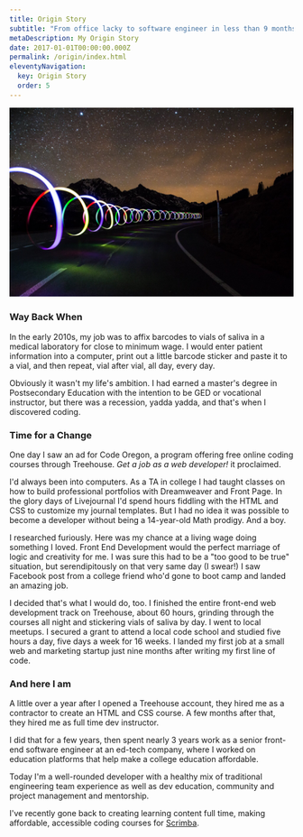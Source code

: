 ```yaml
---
title: Origin Story
subtitle: "From office lacky to software engineer in less than 9 months "
metaDescription: My Origin Story
date: 2017-01-01T00:00:00.000Z
permalink: /origin/index.html
eleventyNavigation:
  key: Origin Story 
  order: 5
---
```

<img src="/static/img/longroad.jpg" alt="Long winding road">

### Way Back When 

In the early 2010s, my job was to affix barcodes to vials of saliva in a medical laboratory for close to minimum wage. I would enter patient information into a computer, print out a little barcode sticker and paste it to a vial, and then repeat, vial after vial, all day, every day. 
 
Obviously it wasn't my life's ambition. I had earned a master's degree in Postsecondary Education with the intention to be GED or vocational instructor, but there was a recession, yadda yadda, and that's when I discovered coding.

### Time for a Change 

One day I saw an ad for Code Oregon, a program offering free online coding courses through Treehouse. _Get a job as a web developer!_ it proclaimed. 

I'd always been into computers. As a TA in college I had taught classes on how to build professional portfolios with Dreamweaver and Front Page. In the glory days of Livejournal I'd spend hours fiddling with the HTML and CSS to customize my journal templates. But I had no idea it was possible to become a developer without being a 14-year-old Math prodigy. And a boy. 

I researched furiously. Here was my chance at a living wage doing something I loved. Front End Development would the perfect marriage of logic and creativity for me. I was sure this had to be a "too good to be true" situation, but serendipitously on that very same day (I swear!) I saw Facebook post from a college friend who'd gone to boot camp and landed an amazing job. 

I decided that's what I would do, too. I finished the entire front-end web development track on Treehouse, about 60 hours, grinding through the courses all night and stickering vials of saliva by day. I went to local meetups. I secured a grant to attend a local code school and studied five hours a day, five days a week for 16 weeks. I landed my first job at a small web and marketing startup just nine months after writing my first line of code.  

### And here I am 

A little over a year after I opened a Treehouse account, they hired me as a contractor to create an HTML and CSS course. A few months after that, they hired me as full time dev instructor.  

I did that for a few years, then spent nearly 3 years work as a senior front-end software engineer at an ed-tech company, where I worked on education platforms that help make a college education affordable. 

Today I'm a well-rounded developer with a healthy mix of traditional engineering team experience as well as dev education, community and project management and mentorship.  

I've recently gone back to creating learning content full time, making affordable, accessible coding courses for [Scrimba](https://scrimba.com/).  


